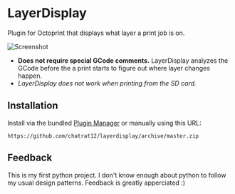 # LayerDisplay

Plugin for Octoprint that displays what layer a print job is on.

![Screenshot](https://i.imgur.com/v0PFLbV.png)

- **Does not require special GCode comments.** LayerDisplay analyzes the GCode before the a print starts to figure out where layer changes happen.
- *LayerDisplay does not work when printing from the SD card.*

## Installation

Install via the bundled [Plugin Manager](http://docs.octoprint.org/en/master/bundledplugins/pluginmanager.html) or manually using this URL:

    https://github.com/chatrat12/layerdisplay/archive/master.zip

## Feedback
This is my first python project. I don't know enough about python to follow my usual design patterns. Feedback is greatly apperciated :)
